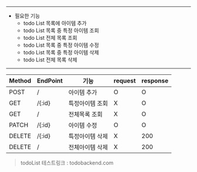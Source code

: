------------------------------------------------------------------------------------------------------------
- 필요한 기능  
	- todo List 목록에 아이템 추가  
	- todo List 목록 중 특정 아이템 조회  
	- todo List 전체 목록 조회  
	- todo List 목록 중 특정 아이템 수정  
	- todo List 목록 중 특정 아이템 삭제  
	- todo List 전체 목록 삭제    
------------------------------------------------------------------------------------------------------------  

Method|EndPoint|기능|request|response
---|---|---|---|---|
POST|/|아이템 추가|O|O  
GET|/{:id}|특정아이템 조회|X|O  
GET|/|전체목록 조회|X|O  
PATCH|/{:id}|아이템 수정|O|O 
DELETE|/{:id}|특정아이템 삭제|X|200  
DELETE|/|전체아이템 삭제|X|200      

> todoList 테스트링크 : todobackend.com
